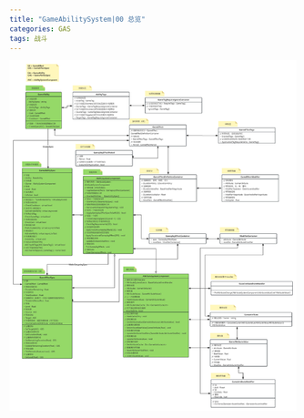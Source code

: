 ```yaml
---
title: "GameAbilitySystem|00 总览"
categories: GAS
tags: 战斗
---
```


![GAS](https://raw.githubusercontent.com/Gasskin/CloudImg/master/img/202311151619607.jpg)
